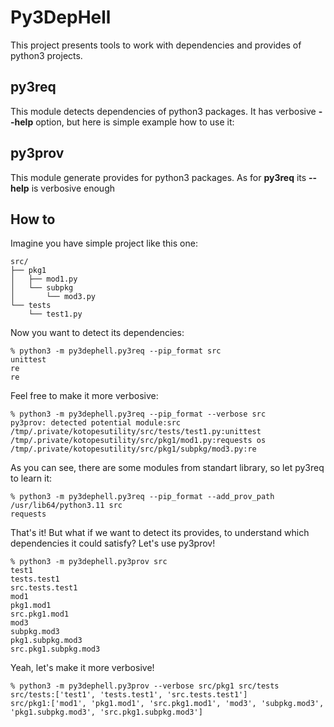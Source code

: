 # Py3DepHell
This project presents tools to work with dependencies and provides of python3 projects.

## py3req
This module detects dependencies of python3 packages. It has verbosive **--help** option, but here is simple example how to use it:

## py3prov
This module generate provides for python3 packages. As for **py3req** its **--help** is verbosive enough

## How to
Imagine you have simple project like this one:
```
src/
├── pkg1
│   ├── mod1.py
│   └── subpkg
│       └── mod3.py
└── tests
    └── test1.py
```

Now you want to detect its dependencies:
```
% python3 -m py3dephell.py3req --pip_format src
unittest
re
re
```
Feel free to make it more verbosive:
```
% python3 -m py3dephell.py3req --pip_format --verbose src
py3prov: detected potential module:src
/tmp/.private/kotopesutility/src/tests/test1.py:unittest
/tmp/.private/kotopesutility/src/pkg1/mod1.py:requests os
/tmp/.private/kotopesutility/src/pkg1/subpkg/mod3.py:re
```
As you can see, there are some modules from standart library, so let py3req to learn it:
```
% python3 -m py3dephell.py3req --pip_format --add_prov_path /usr/lib64/python3.11 src
requests
```
That's it! But what if we want to detect its provides, to understand which dependencies it could satisfy? Let's use py3prov!
```
% python3 -m py3dephell.py3prov src
test1
tests.test1
src.tests.test1
mod1
pkg1.mod1
src.pkg1.mod1
mod3
subpkg.mod3
pkg1.subpkg.mod3
src.pkg1.subpkg.mod3
```
Yeah, let's make it more verbosive!
```
% python3 -m py3dephell.py3prov --verbose src/pkg1 src/tests
src/tests:['test1', 'tests.test1', 'src.tests.test1']
src/pkg1:['mod1', 'pkg1.mod1', 'src.pkg1.mod1', 'mod3', 'subpkg.mod3', 'pkg1.subpkg.mod3', 'src.pkg1.subpkg.mod3']
```
